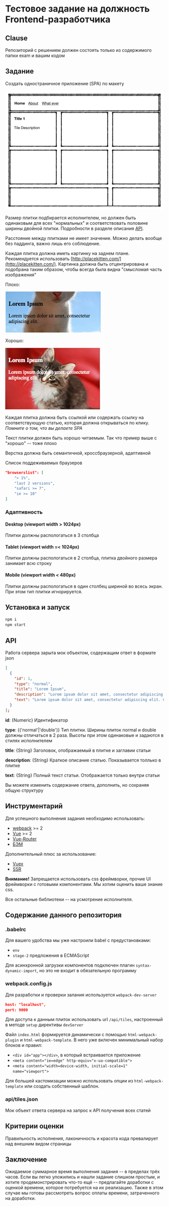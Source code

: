 # Тестовое задание на должность Frontend-разработчика

## Clause

Репозиторий с решением должен состоять только из содержимого папки exam и вашим кодом

## Задание

Создать одностраничное приложение (SPA) по макету

![Макет](doc/proto.001.png)

Размер плитки подбирается исполнителем, но должен быть одинаковым для всех "нормальных" и соответствовать половине ширины двойной плитки. Подробности в разделе описания [API](#API).

Расстояние между плитками не имеет значение. Можно делать вообще без паддинга, важно лишь его соблюдение.

Каждая плитка должна иметь картинку на заднем плане. Рекомендуется использовать [http://placekitten.com/](http://placekitten.com/). Картинка должна быть отцентрирована и подобрана таким образом, чтобы всегда была видна "смысломая часть изображения"

Плохо:

![the bad](doc/proto.002.png)

Хорошо:

![the good](doc/proto.003.png)

Каждая плитка должна быть ссылкой или содержать ссылку на соответствующую статью, которая должна открываться по клику. _Помните о том, что вы делаете SPA_

Текст плитки должен быть хорошо читаемым. Так что пример выше с "хорошо" -- тоже плохо

Верстка должна быть семантичной, кроссбраузерной, адаптивной

Список поддеживаемых браузеров
```json
"browserslist": [
    "> 1%",
    "last 2 versions",
    "safari >= 7",
    "ie >= 10"
]
```

### Адаптивность

#### Desktop (viewport width > 1024px)
Плитки должны распологаться в 3 столбца

#### Tablet (viewport width =< 1024px)
Плитки должны распологаться в 2 столбца, плитка двойного размера занимает всю строку

#### Mobile (viewport width < 480px)
Плитки должны распологаться в один столбец шириной во всесь экран. При этом тип плитки игнорируется.

## Установка и запуск

```bash
npm i
npm start
```

## API
Работа сервера зарыта мок объектом, содержащим ответ в формате json
```json
[
  {
    "id": 1,
    "type": "normal",
    "title": "Lorem Ipsum",
    "description": "Lorem ipsum dolor sit amet, consectetur adipiscing elit.",
    "text": "Lorem ipsum dolor sit amet, consectetur adipiscing elit. Curabitur elementum dolor in orci laoreet faucibus. Maecenas faucibus vulputate velit, eu rhoncus mi convallis non. Vestibulum et neque vel nisl convallis ultricies. Interdum et malesuada fames ac ante ipsum primis in faucibus. Donec accumsan ornare ipsum ac rutrum. Nulla odio urna, porta ut pretium eget, pharetra a leo. Aliquam pharetra tempus ex, vel sodales massa venenatis sit amet. Phasellus ut tortor egestas, placerat leo nec, mattis sapien. Praesent fermentum magna eu hendrerit dapibus. Duis mauris ex, pretium et faucibus non, facilisis at odio. Cras eget augue eros."
  }
];
```

__id__: {Numeric} Идентификатор

__type__: {('normal'|'double')} Тип плитки. Ширины плиток normal и double должны отличаться в 2 раза. Высоты при этом одинаковые и задаются в стилях исполнителем

__title__: {String} Заголовок, отображаемый в плитке и заглавии статьи

__description__: {String} Краткое описание статью. Показывается толлько в плитке

__text__: {String} Полный текст статьи. Отображается только внутри статьи

Вы можете изменить содержание ответа, дополнить, но сохраняя общую структуру

## Инструментарий

Для успешного выполнения задания необходимо использовать:
* [webpack](https://webpack.js.org) >= 2
* [Vue](https://vuejs.org) >= 2
* [Vue-Router](https://router.vuejs.org)
* [БЭМ](https://ru.bem.info/methodology/naming-convention/)

Дополнительный плюс за использование:
* [Vuex](https://vuex.vuejs.org)
* [SSR](https://ru.vuejs.org/v2/guide/ssr.html)

__Внимание!__ Запрещается использовать css фреймворки, прочие UI фреймворки с готовыми компонентами. Мы хотим оценить ваше знание css.

Все остальные библиотеки -- на усмотрение исполнителя.

## Содержание данного репозитория

### .babelrc

Для вашего удобства мы уже настроили babel c предустановками:
* `env`
* `stage-2` предложения в ECMAScript

Для асинхронной загрузки компонентов подключен плагин `syntax-dynamic-import`, но это не входит в обязательную программу

### webpack.config.js

Для разработки и проверки залания используется `webpack-dev-server`
```json
host: "localhost",
port: 9000
```

Для доступа к данным плиток использовать url `/api/tiles`, настроенный в методе `setup` директивы `devServer`

Файл `index.html` формируется динамически с помощью `html-webpack-plugin` и `html-webpack-template`. В него уже включен минимальный набор блоков и правил:
 * `<div id="app"></div>`, в который встраивается приложение
 * `<meta content="ie=edge" http-equiv="x-ua-compatible">`
 * `<meta content="width=device-width, initial-scale=1" name="viewport">`

 Для большей кастомизации можно использовать опции из `html-webpack-template` или создать собственный шаблон.

### api/tiles.json

Мок объект ответа сервера на запрос к API получения всех статей

## Критерии оценки

Правильность исполнения, лаконичность и красота кода превалирует над внешним видом страницы

## Заключение

Ожидаемое суммарное время выполнения задания -- в пределах трёх часов. Если вы легко уложились и нашли задание слишком простым, и хотите продемонстрировать что-то ещё -- предлагайте доработки с оценкой времени, которое потребуется на их реализацию. Также в этом случае мы готовы рассмотреть вопрос оплаты времени, затраченного на доработки.
